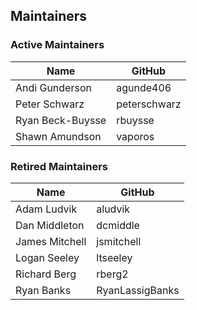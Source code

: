 ## Maintainers

### Active Maintainers
| Name | GitHub | 
| --- | --- |
| Andi Gunderson | agunde406 |
| Peter Schwarz | peterschwarz |
| Ryan Beck-Buysse | rbuysse |
| Shawn Amundson | vaporos |

### Retired Maintainers
| Name | GitHub |
| --- | --- |
| Adam Ludvik | aludvik |
| Dan Middleton | dcmiddle |
| James Mitchell | jsmitchell |
| Logan Seeley | ltseeley |
| Richard Berg | rberg2 |
| Ryan Banks | RyanLassigBanks |


